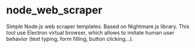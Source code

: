 # node_web_scraper
Simple Node.js web scraper templates. Based on Nightmare.js library. This tool use Electron virtual browser, which allows to imitate human user behavior (text typing, form filling, button clicking...).
